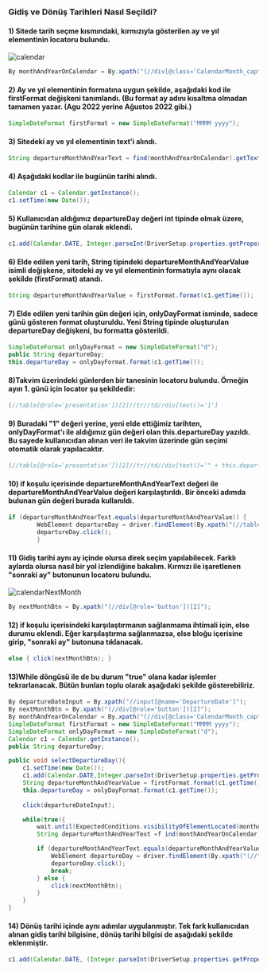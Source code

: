 
### Gidiş ve Dönüş Tarihleri Nasıl Seçildi?

#### 1) Sitede tarih seçme kısmındaki, kırmızıyla gösterilen ay ve yıl elementinin locatoru bulundu.
![calendar](https://user-images.githubusercontent.com/107454207/185793264-8edfe694-dae0-4a6b-b616-d537a8530d80.png)
```java
By monthAndYearOnCalendar = By.xpath("(//div[@class='CalendarMonth_caption CalendarMonth_caption_1'])[2]");
```
#### 2) Ay ve yıl elementinin formatına uygun şekilde, aşağıdaki kod ile firstFormat değişkeni tanımlandı. (Bu format ay adını kısaltma olmadan tamamen yazar. (Agu 2022 yerine Ağustos 2022 gibi.)
```java
SimpleDateFormat firstFormat = new SimpleDateFormat("MMMM yyyy");
```
#### 3) Sitedeki ay ve yıl elementinin text'i alındı.
```java
String departureMonthAndYearText = find(monthAndYearOnCalendar).getText();
```
#### 4) Aşağıdaki kodlar ile bugünün tarihi alındı.
```java
Calendar c1 = Calendar.getInstance();
c1.setTime(new Date());
```
#### 5) Kullanıcıdan aldığımız departureDay değeri int tipinde olmak üzere, bugünün tarihine gün olarak eklendi.
```java
c1.add(Calendar.DATE, Integer.parseInt(DriverSetup.properties.getProperty("departureDay")));
```

#### 6) Elde edilen yeni tarih, String tipindeki departureMonthAndYearValue isimli değişkene, sitedeki ay ve yıl elementinin formatıyla aynı olacak şekilde (firstFormat) atandı.
```java
String departureMonthAndYearValue = firstFormat.format(c1.getTime());
```
#### 7) Elde edilen yeni tarihin gün değeri için, onlyDayFormat isminde, sadece günü gösteren format oluşturuldu. Yeni String tipinde oluşturulan departureDay değişkeni, bu formatta gösterildi.
```java
SimpleDateFormat onlyDayFormat = new SimpleDateFormat("d");
public String departureDay;
this.departureDay = onlyDayFormat.format(c1.getTime());
```
#### 8)Takvim üzerindeki günlerden bir tanesinin locatoru bulundu. Örneğin ayın 1. günü için locator şu şekildedir:
```java
(//table[@role='presentation'])[2]//tr//td//div[text()='1']
```
#### 9) Buradaki "1" değeri yerine, yeni elde ettiğimiz tarihten, onlyDayFormat'ı ile aldığımız gün değeri olan this.departureDay yazıldı. Bu sayede kullanıcıdan alınan veri ile takvim üzerinde gün seçimi otomatik olarak yapılacaktır.
```java
(//table[@role='presentation'])[2]//tr//td//div[text()='" + this.departureDay + "']
```
#### 10) if koşulu içerisinde departureMonthAndYearText değeri ile departureMonthAndYearValue değeri karşılaştırıldı. Bir önceki adımda bulunan gün değeri burada kullanıldı.
```java
if (departureMonthAndYearText.equals(departureMonthAndYearValue)) {
        WebElement departureDay = driver.findElement(By.xpath("(//table[@role='presentation'])[2]//tr//td//div[text()='" + this.departureDay + "']"));
        departureDay.click();
        }
```
#### 11) Gidiş tarihi aynı ay içinde olursa direk seçim yapılabilecek. Farklı aylarda olursa nasıl bir yol izlendiğine bakalım. Kırmızı ile işaretlenen "sonraki ay" butonunun locatoru bulundu.
![calendarNextMonth](https://user-images.githubusercontent.com/107454207/185793288-c47c51c2-7d55-430d-b577-24bc2e6e2a5b.png)
```java
By nextMonthBtn = By.xpath("(//div[@role='button'])[2]");
```
#### 12) if koşulu içerisindeki karşılaştırmanın sağlanmama ihtimali için, else durumu eklendi. Eğer karşılaştırma sağlanmazsa, else bloğu içerisine girip, "sonraki ay" butonuna tıklanacak.  
```java
else { click(nextMonthBtn); }
```
#### 13)While döngüsü ile de bu durum "true" olana kadar işlemler tekrarlanacak. Bütün bunları toplu olarak aşağıdaki şekilde gösterebiliriz.
```java
By departureDateInput = By.xpath("//input[@name='DepartureDate']");
By nextMonthBtn = By.xpath("(//div[@role='button'])[2]");
By monthAndYearOnCalendar = By.xpath("(//div[@class='CalendarMonth_caption CalendarMonth_caption_1'])[2]");
SimpleDateFormat firstFormat = new SimpleDateFormat("MMMM yyyy");
SimpleDateFormat onlyDayFormat = new SimpleDateFormat("d");
Calendar c1 = Calendar.getInstance();
public String departureDay;

public void selectDepartureDay(){
    c1.setTime(new Date());
    c1.add(Calendar.DATE,Integer.parseInt(DriverSetup.properties.getProperty("departureDay")));
    String departureMonthAndYearValue = firstFormat.format(c1.getTime());
    this.departureDay = onlyDayFormat.format(c1.getTime());
    
    click(departureDateInput);

    while(true){
        wait.until(ExpectedConditions.visibilityOfElementLocated(monthAndYearOnCalendar));
        String departureMonthAndYearText =f ind(monthAndYearOnCalendar).getText();

        if (departureMonthAndYearText.equals(departureMonthAndYearValue)) {
            WebElement departureDay = driver.findElement(By.xpath("(//table[@role='presentation'])[2]//tr//td//div[text()='"+this.departureDay+"']"));
            departureDay.click();
            break;
        } else {
            click(nextMonthBtn);
        }
    }
}
```
#### 14) Dönüş tarihi içinde aynı adımlar uygulanmıştır. Tek fark kullanıcıdan alınan gidiş tarihi bilgisine, dönüş tarihi bilgisi de aşağıdaki şekilde eklenmiştir.
```java
c1.add(Calendar.DATE, (Integer.parseInt(DriverSetup.properties.getProperty("departureDay"))) + (Integer.parseInt(DriverSetup.properties.getProperty("returnDay"))));
```

